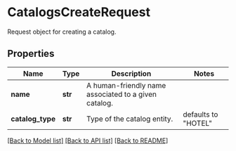 # CatalogsCreateRequest

Request object for creating a catalog.

## Properties
Name | Type | Description | Notes
------------ | ------------- | ------------- | -------------
**name** | **str** | A human-friendly name associated to a given catalog. | 
**catalog_type** | **str** | Type of the catalog entity. | defaults to "HOTEL"

[[Back to Model list]](../README.md#documentation-for-models) [[Back to API list]](../README.md#documentation-for-api-endpoints) [[Back to README]](../README.md)


